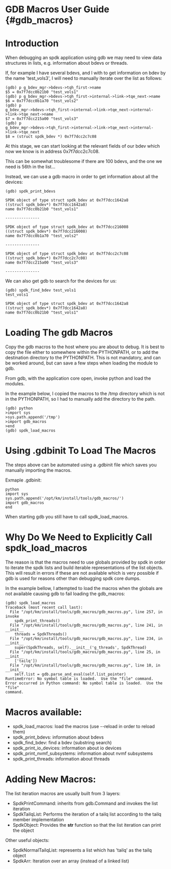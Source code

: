 # GDB Macros User Guide {#gdb_macros}

# Introduction

When debugging an spdk application using gdb we may need to view data structures
in lists, e.g. information about bdevs or threads.

If, for example I have several bdevs, and I with to get information on bdev by
the name 'test_vols3', I will need to manually iterate over the list as follows:

~~~{.sh}
(gdb) p g_bdev_mgr->bdevs->tqh_first->name
$5 = 0x7f7dcc0b21b0 "test_vols1"
(gdb) p g_bdev_mgr->bdevs->tqh_first->internal->link->tqe_next->name
$6 = 0x7f7dcc0b1a70 "test_vols2"
(gdb) p
g_bdev_mgr->bdevs->tqh_first->internal->link->tqe_next->internal->link->tqe_next->name
$7 = 0x7f7dcc215a00 "test_vols3"
(gdb) p
g_bdev_mgr->bdevs->tqh_first->internal->link->tqe_next->internal->link->tqe_next
$8 = (struct spdk_bdev *) 0x7f7dcc2c7c08
~~~

At this stage, we can start looking at the relevant fields of our bdev which now
we know is in address 0x7f7dcc2c7c08.

This can be somewhat troublesome if there are 100 bdevs, and the one we need is
56th in the list...

Instead, we can use a gdb macro in order to get information about all the
devices:

~~~{.sh}
(gdb) spdk_print_bdevs

SPDK object of type struct spdk_bdev at 0x7f7dcc1642a8
((struct spdk_bdev*) 0x7f7dcc1642a8)
name 0x7f7dcc0b21b0 "test_vols1"

---------------

SPDK object of type struct spdk_bdev at 0x7f7dcc216008
((struct spdk_bdev*) 0x7f7dcc216008)
name 0x7f7dcc0b1a70 "test_vols2"

---------------

SPDK object of type struct spdk_bdev at 0x7f7dcc2c7c08
((struct spdk_bdev*) 0x7f7dcc2c7c08)
name 0x7f7dcc215a00 "test_vols3"

---------------
~~~

We can also get gdb to search for the devices for us:

~~~{.sh}
(gdb) spdk_find_bdev test_vols1
test_vols1

SPDK object of type struct spdk_bdev at 0x7f7dcc1642a8
((struct spdk_bdev*) 0x7f7dcc1642a8)
name 0x7f7dcc0b21b0 "test_vols1"
~~~

# Loading The gdb Macros

Copy the gdb macros to the host where you are about to debug.
It is best to copy the file either to somewhere within the PYTHONPATH, or to add
the destination directory to the PYTHONPATH. This is not mandatory, and can be
worked around, but can save a few steps when loading the module to gdb.

From gdb, with the application core open, invoke python and load the modules.

In the example below, I copied the macros to the /tmp directory which is not in
the PYTHONPATH, so I had to manually add the directory to the path.

~~~{.sh}
(gdb) python
>import sys
>sys.path.append('/tmp')
>import gdb_macros
>end
(gdb) spdk_load_macros
~~~

# Using .gdbinit To Load The Macros

The steps above can be automated using a .gdbinit file which saves you manually
importing the macros.

Exmaple .gdbinit:

~~~{.py}
python
import sys
sys.path.append('/opt/km/install/tools/gdb_macros/')
import gdb_macros
end
~~~

When starting gdb you still have to call spdk_load_macros.

# Why Do We Need to Explicitly Call spdk_load_macros

The reason is that the macros need to use globals provided by spdk in order to
iterate the spdk lists and build iterable representations of the list objects.
This will result in errors if these are not available which is very possible if
gdb is used for reasons other than debugging spdk core dumps.

In the example bellow, I attempted to load the macros when the globals are not
available causing gdb to fail loading the gdb_macros:

~~~{.sh}
(gdb) spdk_load_macros
Traceback (most recent call last):
  File "/opt/km/install/tools/gdb_macros/gdb_macros.py", line 257, in invoke
    spdk_print_threads()
  File "/opt/km/install/tools/gdb_macros/gdb_macros.py", line 241, in __init__
    threads = SpdkThreads()
  File "/opt/km/install/tools/gdb_macros/gdb_macros.py", line 234, in __init__
    super(SpdkThreads, self).__init__('g_threads', SpdkThread)
  File "/opt/km/install/tools/gdb_macros/gdb_macros.py", line 25, in __init__
    ['tailq'])
  File "/opt/km/install/tools/gdb_macros/gdb_macros.py", line 10, in __init__
    self.list = gdb.parse_and_eval(self.list_pointer)
RuntimeError: No symbol table is loaded.  Use the "file" command.
Error occurred in Python command: No symbol table is loaded.  Use the "file"
command.
~~~

# Macros available:

- spdk_load_macros: load the macros (use --reload in order to reload them)
- spdk_print_bdevs: information about bdevs
- spdk_find_bdev: find a bdev (substring search)
- spdk_print_io_devices: information about io devices
- spdk_print_nvmf_subsystems: information about nvmf subsystems
- spdk_print_threads: information about threads

# Adding New Macros:

The list iteration macros are usually built from 3 layers:

- SpdkPrintCommand: inherits from gdb.Command and invokes the list iteration
- SpdkTailqList: Performs the iteration of a tailq list according to the tailq
  member implementation
- SpdkObject: Provides the __str__ function so that the list iteration can print
  the object

Other useful objects:

- SpdkNormalTailqList: represents a list which has 'tailq' as the tailq object
- SpdkArr: Iteration over an array (instead of a linked list)
